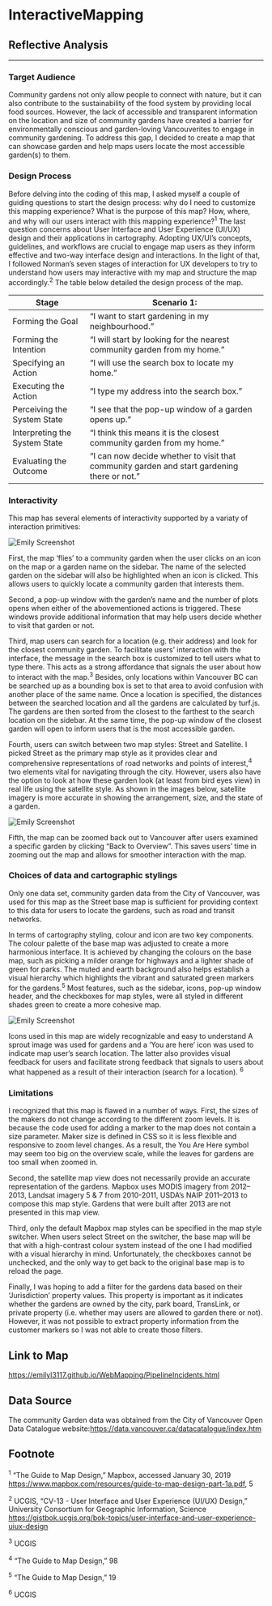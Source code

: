 # InteractiveMapping #
## **Reflective Analysis** ##
- - - -


### **Target Audience**

Community gardens not only allow people to connect with nature, but it can also contribute to the sustainability of the food system by providing local food sources. However, the lack of accessible and transparent information on the location and size of community gardens have created a barrier for environmentally conscious and garden-loving Vancouverites to engage in community gardening. To address this gap, I decided to create a map that can showcase garden and help maps users locate the most accessible garden(s) to them.

### **Design Process**
Before delving into the coding of this map, I asked myself a couple of guiding questions to start the design process: why do I need to customize this mapping experience? What is the purpose of this map? How, where, and why will our users interact with this mapping experience?<sup>1</sup> The last question concerns about User Interface and User Experience (UI/UX) design and their applications in cartography. Adopting UX/UI’s concepts, guidelines, and workflows are crucial to engage map users as they inform effective and two-way interface design and interactions. In the light of that, I followed Norman’s seven stages of interaction for UX developers to try to understand how users may interactive with my map and structure the map accordingly.<sup>2</sup> The table below detailed the design process of the map.


|   Stage     | Scenario 1: |
| ------------- | ------------- |
|   Forming the Goal   | “I want to start gardening in my neighbourhood.”|
|   Forming the Intention | “I will start by looking for the nearest community garden from my home.”|
|   Specifying an Action | “I will use the search box to locate my home.”|
|   Executing the Action | “I type my address into the search box.”|
|   Perceiving the System State | “I see that the pop-up window of a garden opens up.”|
|   Interpreting the System State | “I think this means it is the closest community garden from my home.”|
|   Evaluating the Outcome | “I can now decide whether to visit that community garden and start gardening there or not.”|


### **Interactivity**
This map has several elements of interactivity supported by a variaty of interaction primitives:

![Emily Screenshot](LayerSwitcher_1.JPG)

First, the map ‘flies’ to a community garden when the user clicks on an icon on the map or a garden name on the sidebar. The name of the selected garden on the sidebar will also be highlighted when an icon is clicked. This allows users to quickly locate a community garden that interests them. 

Second, a pop-up window with the garden’s name and the number of plots opens when either of the abovementioned actions is triggered. These windows provide additional information that may help users decide whether to visit that garden or not. 

Third, map users can search for a location (e.g. their address) and look for the closest community garden. To facilitate users’ interaction with the interface, the message in the search box is customized to tell users what to type there. This acts as a strong affordance that signals the user about how to interact with the map.<sup>3</sup> Besides, only locations within Vancouver BC can be searched up as a bounding box is set to that area to avoid confusion with another place of the same name. Once a location is specified, the distances between the searched location and all the gardens are calculated by turf.js. The gardens are then sorted from the closest to the farthest to the search location on the sidebar. At the same time, the pop-up window of the closest garden will open to inform users that is the most accessible garden. 

Fourth, users can switch between two map styles: Street and Satellite. I picked Street as the primary map style as it provides clear and comprehensive representations of road networks and points of interest,<sup>4</sup> two elements vital for navigating through the city. However, users also have the option to look at how these garden look (at least from bird eyes view) in real life using the satellite style. As shown in the images below, satellite imagery is more accurate in showing the arrangement, size, and the state of a garden. 

![Emily Screenshot](LayerSwitcher_1.JPG)

Fifth, the map can be zoomed back out to Vancouver after users examined a specific garden by clicking “Back to Overview”. This saves users’ time in zooming out the map and allows for smoother interaction with the map.

### **Choices of data and cartographic stylings**
Only one data set, community garden data from the City of Vancouver, was used for this map as the Street base map is sufficient for providing context to this data for users to locate the gardens, such as road and transit networks.

In terms of cartography styling, colour and icon are two key components. The colour palette of the base map was adjusted to create a more harmonious interface. It is achieved by changing the colours on the base map, such as picking a milder orange for highways and a lighter shade of green for parks. The muted and earth background also helps establish a visual hierarchy which highlights the vibrant and saturated green markers for the gardens.<sup>5</sup> Most features, such as the sidebar, icons, pop-up window header, and the checkboxes for map styles, were all styled in different shades green to create a more cohesive map.

![Emily Screenshot](LayerSwitcher_1.JPG)

Icons used in this map are widely recognizable and easy to understand A sprout image was used for gardens and a ‘You are here’ icon was used to indicate map user’s search location. The latter also provides visual feedback for users and facilitate strong feedback that signals to users about what happened as a result of their interaction (search for a location). <sup>6</sup> 

### **Limitations**
I recognized that this map is flawed in a number of ways.  First, the sizes of the makers do not change according to the different zoom levels. It is because the code used for adding a marker to the map does not contain a size parameter. Maker size is defined in CSS so it is less flexible and responsive to zoom level changes. As a result, the You Are Here symbol may seem too big on the overview scale, while the leaves for gardens are too small when zoomed in. 

Second, the satellite map view does not necessarily provide an accurate representation of the gardens. Mapbox uses MODIS imagery from 2012–2013, Landsat imagery 5 & 7 from 2010-2011, USDA’s NAIP 2011–2013 to compose this map style. Gardens that were built after 2013 are not presented in this map view. 

Third, only the default Mapbox map styles can be specified in the map style switcher. When users select Street on the switcher, the base map will be that with a high-contrast colour system instead of the one I had modified with a visual hierarchy in mind. Unfortunately, the checkboxes cannot be unchecked, and the only way to get back to the original base map is to reload the page.

Finally, I was hoping to add a filter for the gardens data based on their ‘Jurisdiction’ property values. This property is important as it indicates whether the gardens are owned by the city, park board, TransLink, or private property (i.e. whether may users are allowed to garden there or not). However, it was not possible to extract property information from the customer markers so I was not able to create those filters. 

 
## **Link to Map**

https://emilyl3117.github.io/WebMapping/PipelineIncidents.html

## **Data Source**
The community Garden data was obtained from the City of Vancouver Open Data Catalogue website:https://data.vancouver.ca/datacatalogue/index.htm


## **Footnote**
<sup>1</sup> “The Guide to Map Design,” Mapbox, accessed January 30, 2019 https://www.mapbox.com/resources/guide-to-map-design-part-1a.pdf, 5

<sup>2</sup> UCGIS, “CV-13 - User Interface and User Experience (UI/UX) Design,” University Consortium for Geographic Information, Science	https://gistbok.ucgis.org/bok-topics/user-interface-and-user-experience-uiux-design 

<sup>3</sup> UCGIS

<sup>4</sup> “The Guide to Map Design,” 98

<sup>5</sup> “The Guide to Map Design,” 19

<sup>6</sup> UCGIS
